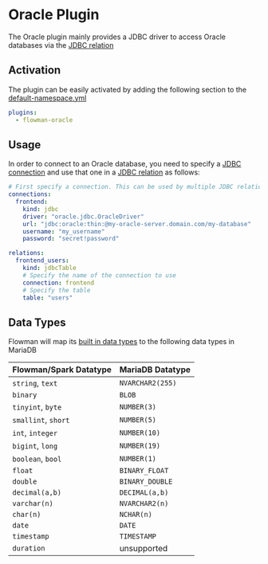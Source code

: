 # Oracle Plugin

The Oracle plugin mainly provides a JDBC driver to access Oracle databases via the [JDBC relation](../spec/relation/jdbcTable.md)


## Activation

The plugin can be easily activated by adding the following section to the [default-namespace.yml](../spec/namespace.md)
```yaml
plugins:
  - flowman-oracle
```


## Usage

In order to connect to an Oracle database, you need to specify a [JDBC connection](../spec/connection/jdbc.md)
and use that one in a [JDBC relation](../spec/relation/jdbcTable.md) as follows:

```yaml
# First specify a connection. This can be used by multiple JDBC relations
connections:
  frontend:
    kind: jdbc
    driver: "oracle.jdbc.OracleDriver"
    url: "jdbc:oracle:thin:@my-oracle-server.domain.com/my-database"
    username: "my_username"
    password: "secret!password"

relations:
  frontend_users:
    kind: jdbcTable
    # Specify the name of the connection to use
    connection: frontend
    # Specify the table
    table: "users"
```


## Data Types
Flowman will map its [built in data types](../spec/fields.md) to the following data types in MariaDB

| Flowman/Spark Datatype | MariaDB Datatype |
|------------------------|------------------|
| `string`, `text`       | `NVARCHAR2(255)` |
| `binary`               | `BLOB`           |
| `tinyint`, `byte`      | `NUMBER(3)`      |
| `smallint`, `short`    | `NUMBER(5)`      |
| `int`, `integer`       | `NUMBER(10)`     |
| `bigint`, `long`       | `NUMBER(19)`     |
| `boolean`, `bool`      | `NUMBER(1)`      |
| `float`                | `BINARY_FLOAT`   |
| `double`               | `BINARY_DOUBLE`  |
| `decimal(a,b)`         | `DECIMAL(a,b)`   |
| `varchar(n)`           | `NVARCHAR2(n)`   |
| `char(n)`              | `NCHAR(n)`       |
| `date`                 | `DATE`           |
| `timestamp`            | `TIMESTAMP`      |
| `duration`             | unsupported      |
